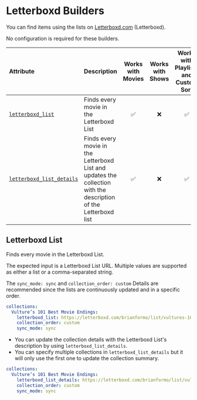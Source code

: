 # Letterboxd Builders

You can find items using the lists on [Letterboxd.com](https://letterboxd.com/) (Letterboxd). 

No configuration is required for these builders.

| Attribute                                     | Description                                                                                                     | Works with Movies | Works with Shows  | Works with Playlists and Custom Sort |
|:----------------------------------------------|:----------------------------------------------------------------------------------------------------------------|:-----------------:|:-----------------:|:------------------------------------:|
| [`letterboxd_list`](#letterboxd-list)         | Finds every movie in the Letterboxd List                                                                        |      &#9989;      |     &#10060;      |               &#9989;                |
| [`letterboxd_list_details`](#letterboxd-list) | Finds every movie in the Letterboxd List and updates the collection with the description of the Letterboxd list |      &#9989;      |     &#10060;      |               &#9989;                |

## Letterboxd List

Finds every movie in the Letterboxd List.

The expected input is a Letterboxd List URL. Multiple values are supported as either a list or a comma-separated string.

The `sync_mode: sync` and `collection_order: custom` Details are recommended since the lists are continuously updated and in a specific order. 

```yaml
collections:
  Vulture’s 101 Best Movie Endings:
    letterboxd_list: https://letterboxd.com/brianformo/list/vultures-101-best-movie-endings/
    collection_order: custom
    sync_mode: sync
```

* You can update the collection details with the Letterboxd List's description by using `letterboxd_list_details`.
* You can specify multiple collections in `letterboxd_list_details` but it will only use the first one to update the collection summary.

```yaml
collections:
  Vulture’s 101 Best Movie Endings:
    letterboxd_list_details: https://letterboxd.com/brianformo/list/vultures-101-best-movie-endings/
    collection_order: custom
    sync_mode: sync
```
